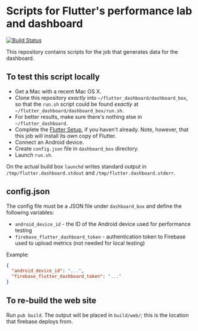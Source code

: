 # Scripts for Flutter's performance lab and dashboard

[![Build Status](https://travis-ci.org/flutter/dashboard_box.svg?branch=master)](https://travis-ci.org/flutter/dashboard_box)

This repository contains scripts for the job that generates data for the
dashboard.

## To test this script locally

- Get a Mac with a recent Mac OS X.
- Clone this repository _exactly_ into `~/flutter_dashboard/dashboard_box`, so
  that the `run.sh` script could be found _exactly_ at
  `~/flutter_dashboard/dashboard_box/run.sh`.
- For better results, make sure there's nothing else in `~/flutter_dashboard`.
- Complete the [Flutter Setup](https://flutter.io/setup/), if you haven't
  already. Note, however, that this job will install its own copy of Flutter.
- Connect an Android device.
- Create `config.json` file in `dashboard_box` directory.
- Launch `run.sh`.

On the actual build box `launchd` writes standard output in
`/tmp/flutter.dashboard.stdout` and `/tmp/flutter.dashboard.stderr`.

## config.json

The config file must be a JSON file under `dashboard_box` and define the
following variables:

 * `android_device_id` - the ID of the Android device used for performance
   testing
 * `firebase_flutter_dashboard_token` - authentication token to Firebase used to
   upload metrics (not needed for local testing)

Example:

```json
{
  "android_device_id": "...",
  "firebase_flutter_dashboard_token": "..."
}
```

## To re-build the web site

Run `pub build`. The output will be placed in `build/web/`; this is the location
that firebase deploys from.
